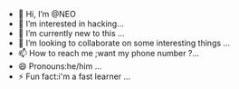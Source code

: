 - 👋 Hi, I’m @NEO
- 👀 I’m interested in hacking...
- 🌱 I’m currently new to this ...
- 💞️ I’m looking to collaborate on some interesting things ...
- 📫 How to reach me ;want my phone number ?...
- 😄 Pronouns:he/him ...
- ⚡ Fun fact:i'm a fast learner ...

<!---
AyanMughal666/AyanMughal666 is a ✨ special ✨ repository because its `README.md` (this file) appears on your GitHub profile.
You can click the Preview link to take a look at your changes.
--->
